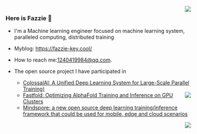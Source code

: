 



<img align="right" src="https://github-readme-stats.vercel.app/api?username=Fazziekey&show_icons=true&theme=tokyonight" />



### Here is Fazzie 👋

- I'm a Machine learning engineer focused on machine learning system, paralleled computing, distributed training
- Myblog: https://fazzie-key.cool/
- How to reach me:1240419984@qq.com.
- The open source project I have participated in
  - [ColossalAI: A Unified Deep Learning System for Large-Scale Parallel Training)](https://github.com/hpcaitech/ColossalAI)

  <img align="right" src="https://github-readme-stats.vercel.app/api/top-langs/?username=Fazziekey&&exclude_repo=Fazziekey.github.io&theme=tokyonight" />
  
  - [Fastfold: Optimizing AlphaFold Training and Inference on GPU Clusters](https://github.com/hpcaitech/FastFold)
  - [Mindspore:  a new open source deep learning training/inference framework that could be used for mobile, edge and cloud scenarios](https://github.com/mindspore-ai/mindspore)



<img align="right" src="https://github-readme-stats.vercel.app/api/wakatime?username=Fazziekey&&exclude_repo=Fazziekey.github.io&theme=tokyonight" />
